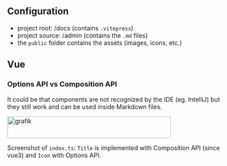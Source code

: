 ## Configuration
- project root: /docs (contains `.vitepress`)
- project source: /admin (contains the `.md` files)
- the `public` folder contains the assets (images, icons, etc.)

## Vue

### Options API vs Composition API

It could be that components are not recognized by the IDE (eg. IntelliJ) but they still work and can be used inside Markdown files.

<img width="378" height="50" alt="grafik" src="https://github.com/user-attachments/assets/db248e69-9c4b-4db8-8206-3d65c2aa8d17" />

Screenshot of `index.ts`: `Title` is implemented with Composition API (since vue3) and `Icon` with Options API.  

